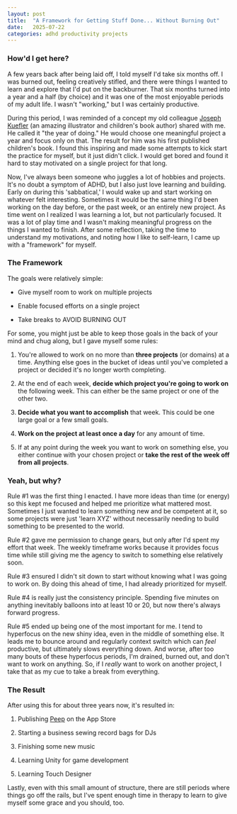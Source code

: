 ```yaml
---
layout: post
title:  "A Framework for Getting Stuff Done... Without Burning Out"
date:   2025-07-22
categories: adhd productivity projects
---
```


### How'd I get here?

A few years back after being laid off, I told myself I'd take six months off. I was burned out, feeling creatively stifled, and there were things I wanted to learn and explore that I'd put on the backburner. That six months turned into a year and a half (by choice) and it was one of the most enjoyable periods of my adult life. I wasn't "working," but I was certainly productive.

During this period, I was reminded of a concept my old colleague [Joseph Kuefler](https://www.josephkuefler.com/) (an amazing illustrator and children's book author) shared with me. He called it "the year of doing." He would choose one meaningful project a year and focus only on that. The result for him was his first published children's book. I found this inspiring and made some attempts to kick start the practice for myself, but it just didn't click. I would get bored and found it hard to stay motivated on a single project for that long.

Now, I've always been someone who juggles a lot of hobbies and projects. It's no doubt a symptom of ADHD, but I also just love learning and building. Early on during this 'sabbatical,' I would wake up and start working on whatever felt interesting. Sometimes it would be the same thing I'd been working on the day before, or the past week, or an entirely new project. As time went on I realized I was learning a lot, but not particularly focused. It was a lot of play time and I wasn't making meaningful progress on the things I wanted to finish. After some reflection, taking the time to understand my motivations, and noting how I like to self-learn, I came up with a "framework" for myself.

### The Framework

The goals were relatively simple:

* Give myself room to work on multiple projects

* Enable focused efforts on a single project

* Take breaks to AVOID BURNING OUT

For some, you might just be able to keep those goals in the back of your mind and chug along, but I gave myself some rules:

1. You're allowed to work on no more than **three projects** (or domains) at a time. Anything else goes in the bucket of ideas until you've completed a project or decided it's no longer worth completing.

2. At the end of each week, **decide which project you're going to work on** the following week. This can either be the same project or one of the other two.

3. **Decide what you want to accomplish** that week. This could be one large goal or a few small goals.

4. **Work on the project at least once a day** for any amount of time.

5. If at any point during the week you want to work on something else, you either continue with your chosen project or **take the rest of the week off from all projects**.

### Yeah, but why?

Rule #1 was the first thing I enacted. I have more ideas than time (or energy) so this kept me focused and helped me prioritize what mattered most. Sometimes I just wanted to learn something new and be competent at it, so some projects were just 'learn XYZ' without necessarily needing to build something to be presented to the world.

Rule #2 gave me permission to change gears, but only after I'd spent my effort that week. The weekly timeframe works because it provides focus time while still giving me the agency to switch to something else relatively soon.

Rule #3 ensured I didn't sit down to start without knowing what I was going to work on. By doing this ahead of time, I had already prioritized for myself.

Rule #4 is really just the consistency principle. Spending five minutes on anything inevitably balloons into at least 10 or 20, but now there's always forward progress.

Rule #5 ended up being one of the most important for me. I tend to hyperfocus on the new shiny idea, even in the middle of something else. It leads me to bounce around and regularly context switch which can *feel* productive, but ultimately slows everything down. And worse, after too many bouts of these hyperfocus periods, I'm drained, burned out, and don't want to work on anything. So, if I *really* want to work on another project, I take that as my cue to take a break from everything.

### The Result

After using this for about three years now, it's resulted in:

1. Publishing [Peep](https://peep.taptempolabs.com) on the App Store

2. Starting a business sewing record bags for DJs

3. Finishing some new music

4. Learning Unity for game development

5. Learning Touch Designer

Lastly, even with this small amount of structure, there are still periods where things go off the rails, but I've spent enough time in therapy to learn to give myself some grace and you should, too.
